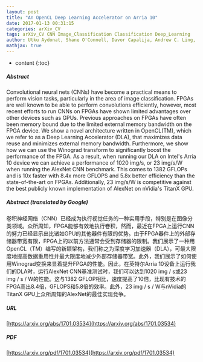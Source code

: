 ```yaml
---
layout: post
title: "An OpenCL Deep Learning Accelerator on Arria 10"
date: 2017-01-13 00:31:15
categories: arXiv_CV
tags: arXiv_CV CNN Image_Classification Classification Deep_Learning
author: Utku Aydonat, Shane O'Connell, Davor Capalija, Andrew C. Ling, Gordon R. Chiu
mathjax: true
---
```


* content
{:toc}

##### Abstract
Convolutional neural nets (CNNs) have become a practical means to perform vision tasks, particularly in the area of image classification. FPGAs are well known to be able to perform convolutions efficiently, however, most recent efforts to run CNNs on FPGAs have shown limited advantages over other devices such as GPUs. Previous approaches on FPGAs have often been memory bound due to the limited external memory bandwidth on the FPGA device. We show a novel architecture written in OpenCL(TM), which we refer to as a Deep Learning Accelerator (DLA), that maximizes data reuse and minimizes external memory bandwidth. Furthermore, we show how we can use the Winograd transform to significantly boost the performance of the FPGA. As a result, when running our DLA on Intel's Arria 10 device we can achieve a performance of 1020 img/s, or 23 img/s/W when running the AlexNet CNN benchmark. This comes to 1382 GFLOPs and is 10x faster with 8.4x more GFLOPS and 5.8x better efficiency than the state-of-the-art on FPGAs. Additionally, 23 img/s/W is competitive against the best publicly known implementation of AlexNet on nVidia's TitanX GPU.

##### Abstract (translated by Google)
卷积神经网络（CNN）已经成为执行视觉任务的一种实用手段，特别是在图像分类领域。众所周知，FPGA能够有效地执行卷积，然而，最近在FPGA上运行CNN的努力已经显示出比诸如GPU的其他器件有限的优势。由于FPGA器件上的外部存储器带宽有限，FPGA上的以前方法通常会受到存储器的限制。我们展示了一种用OpenCL（TM）编写的新颖架构，我们称之为深度学习加速器（DLA），可最大限度地提高数据重用性并最大限度地减少外部存储器带宽。此外，我们展示了如何使用Winograd变换来显着提升FPGA的性能。因此，在英特尔Arria 10设备上运行我们的DLA时，运行AlexNet CNN基准测试时，我们可以达到1020 img / s或23 img / s / W的性能。这与1382 GFLOP相比，速度提高了10倍，比现有技术的FPGA高出8.4倍，GFLOPS和5.8倍的效率。此外，23 img / s / W与nVidia的TitanX GPU上众所周知的AlexNet的最佳实现竞争。

##### URL
[https://arxiv.org/abs/1701.03534](https://arxiv.org/abs/1701.03534)

##### PDF
[https://arxiv.org/pdf/1701.03534](https://arxiv.org/pdf/1701.03534)

